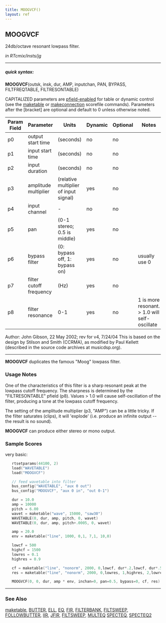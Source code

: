 ```yaml
---
title: MOOGVCF()
layout: ref
---
```


## MOOGVCF

24db/octave resonant lowpass filter.

*in RTcmix/insts/jg*  
  

-----

##### quick syntax:

**MOOGVCF**(outsk, insk, dur, AMP, inputchan, PAN, BYPASS,
FILTFREQTABLE, FILTRESONTABLE)

CAPITALIZED parameters are [pfield-enabled](pfield-enabled.html) for
table or dynamic control (see the
[maketable](../scorefile/maketable.html) or
[makeconnection](../scorefile/makeconnection.html) scorefile
commands). Parameters after the \[bracket\] are optional and default to
0 unless otherwise noted.


Param Field	| Parameter | Units | Dynamic | Optional | Notes
----------- | --------- | ----- | -------- | --------- | ---------
p0 | output start time | (seconds) | no | no | 
p1 | input start time | (seconds) | no | no | 
p2 | input duration | (seconds) | no | no | 
p3 | amplitude multiplier | (relative multiplier of input signal) | yes | no | 
p4 | input channel |  -  | no | no | 
p5 | pan | (0-1 stereo; 0.5 is middle) | yes | no | 
p6 | bypass filter | (0: bypass off, 1: bypass on) | yes | no | usually use 0 | 
p7 | filter cutoff frequency | (Hz) | yes | no | 
p8 | filter resonance | 0-1 | yes | no | 1 is more resonant. > 1.0 will self-oscillate

   Author:  John Gibson, 22 May 2002; rev for v4, 7/24/04
   This is based on the design by Stilson and Smith (CCRMA), as modified
   by Paul Kellett  (described in the source code archives at musicdsp.org).

  

-----

  
**MOOGVCF** duplicates the famous "Moog" lowpass filter.

### Usage Notes

One of the characteristics of this filter is a sharp resonant peak at
the lowpass cutoff frequency. The sharpness is determined by the
"FILTRESONTABLE" pfield (p8). Values \> 1.0 will cause self-oscillation
of the filter, producing a tone at the lowpass cutoff frequency.

The setting of the amplitude multiplier (p3, "AMP") can be a little
tricky. If the filter saturates (clips), it will 'explode' (i.e. produce
an infinite output -- the result is no sound).

**MOOGVCF** can produce either stereo or mono output.

### Sample Scores

very basic:

```cpp
   rtsetparams(44100, 2)
   load("WAVETABLE")
   load("MOOGVCF")

   // feed wavetable into filter
   bus_config("WAVETABLE", "aux 0 out")
   bus_config("MOOGVCF", "aux 0 in", "out 0-1")

   dur = 10.0
   amp = 10000
   pitch = 6.00
   wavet = maketable("wave", 15000, "saw30")
   WAVETABLE(0, dur, amp, pitch, 0, wavet)
   WAVETABLE(0, dur, amp, pitch+.0005, 0, wavet)

   amp = 20.0
   env = maketable("line", 1000, 0,1, 7,1, 10,0)

   lowcf = 500
   highcf = 1500
   lowres = 0.1
   highres = 0.9

   cf = maketable("line", "nonorm", 2000, 0,lowcf, dur*.2,lowcf, dur*.5,highcf, dur,lowcf)
   res = maketable("line", "nonorm", 2000, 0,lowres, 1,highres, 2,lowres)

   MOOGVCF(0, 0, dur, amp * env, inchan=0, pan=0.5, bypass=0, cf, res)
```

  

-----

### See Also

[maketable](../scorefile/maketable.html), [BUTTER](BUTTER.html),
[ELL](ELL.html), [EQ](EQ.html), [FIR](FIR.html),
[FILTERBANK](FILTERBANK.html), [FILTSWEEP](FILTSWEEP.html),
[FOLLOWBUTTER](FOLLOWBUTTER.html), [IIR](IIR.html), [JFIR](JFIR.html),
[FILTSWEEP](FILTSWEEP.html), [MULTEQ](MULTEQ.html)
[SPECTEQ](SPECTEQ.html), [SPECTEQ2](SPECTEQ2.html)
